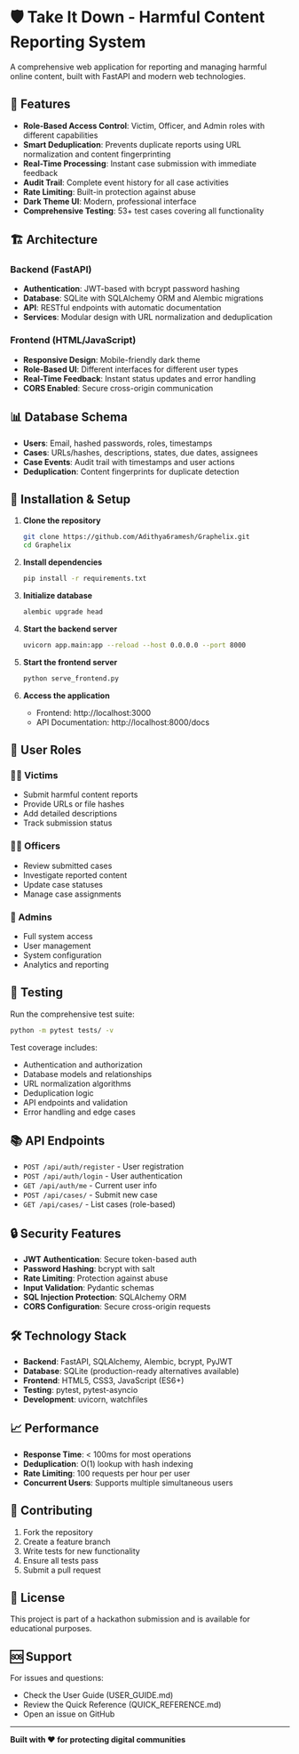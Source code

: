 # 🛡️ Take It Down - Harmful Content Reporting System

A comprehensive web application for reporting and managing harmful online content, built with FastAPI and modern web technologies.

## 🚀 Features

- **Role-Based Access Control**: Victim, Officer, and Admin roles with different capabilities
- **Smart Deduplication**: Prevents duplicate reports using URL normalization and content fingerprinting
- **Real-Time Processing**: Instant case submission with immediate feedback
- **Audit Trail**: Complete event history for all case activities
- **Rate Limiting**: Built-in protection against abuse
- **Dark Theme UI**: Modern, professional interface
- **Comprehensive Testing**: 53+ test cases covering all functionality

## 🏗️ Architecture

### Backend (FastAPI)
- **Authentication**: JWT-based with bcrypt password hashing
- **Database**: SQLite with SQLAlchemy ORM and Alembic migrations
- **API**: RESTful endpoints with automatic documentation
- **Services**: Modular design with URL normalization and deduplication

### Frontend (HTML/JavaScript)
- **Responsive Design**: Mobile-friendly dark theme
- **Role-Based UI**: Different interfaces for different user types
- **Real-Time Feedback**: Instant status updates and error handling
- **CORS Enabled**: Secure cross-origin communication

## 📊 Database Schema

- **Users**: Email, hashed passwords, roles, timestamps
- **Cases**: URLs/hashes, descriptions, states, due dates, assignees
- **Case Events**: Audit trail with timestamps and user actions
- **Deduplication**: Content fingerprints for duplicate detection

## 🔧 Installation & Setup

1. **Clone the repository**
   ```bash
   git clone https://github.com/Adithya6ramesh/Graphelix.git
   cd Graphelix
   ```

2. **Install dependencies**
   ```bash
   pip install -r requirements.txt
   ```

3. **Initialize database**
   ```bash
   alembic upgrade head
   ```

4. **Start the backend server**
   ```bash
   uvicorn app.main:app --reload --host 0.0.0.0 --port 8000
   ```

5. **Start the frontend server**
   ```bash
   python serve_frontend.py
   ```

6. **Access the application**
   - Frontend: http://localhost:3000
   - API Documentation: http://localhost:8000/docs

## 👥 User Roles

### 🙋‍♀️ Victims
- Submit harmful content reports
- Provide URLs or file hashes
- Add detailed descriptions
- Track submission status

### 👮‍♀️ Officers
- Review submitted cases
- Investigate reported content
- Update case statuses
- Manage case assignments

### 👑 Admins
- Full system access
- User management
- System configuration
- Analytics and reporting

## 🧪 Testing

Run the comprehensive test suite:
```bash
python -m pytest tests/ -v
```

Test coverage includes:
- Authentication and authorization
- Database models and relationships
- URL normalization algorithms
- Deduplication logic
- API endpoints and validation
- Error handling and edge cases

## 📚 API Endpoints

- `POST /api/auth/register` - User registration
- `POST /api/auth/login` - User authentication
- `GET /api/auth/me` - Current user info
- `POST /api/cases/` - Submit new case
- `GET /api/cases/` - List cases (role-based)

## 🔒 Security Features

- **JWT Authentication**: Secure token-based auth
- **Password Hashing**: bcrypt with salt
- **Rate Limiting**: Protection against abuse
- **Input Validation**: Pydantic schemas
- **SQL Injection Protection**: SQLAlchemy ORM
- **CORS Configuration**: Secure cross-origin requests

## 🛠️ Technology Stack

- **Backend**: FastAPI, SQLAlchemy, Alembic, bcrypt, PyJWT
- **Database**: SQLite (production-ready alternatives available)
- **Frontend**: HTML5, CSS3, JavaScript (ES6+)
- **Testing**: pytest, pytest-asyncio
- **Development**: uvicorn, watchfiles

## 📈 Performance

- **Response Time**: < 100ms for most operations
- **Deduplication**: O(1) lookup with hash indexing
- **Rate Limiting**: 100 requests per hour per user
- **Concurrent Users**: Supports multiple simultaneous users

## 🤝 Contributing

1. Fork the repository
2. Create a feature branch
3. Write tests for new functionality
4. Ensure all tests pass
5. Submit a pull request

## 📄 License

This project is part of a hackathon submission and is available for educational purposes.

## 🆘 Support

For issues and questions:
- Check the User Guide (USER_GUIDE.md)
- Review the Quick Reference (QUICK_REFERENCE.md)
- Open an issue on GitHub

---

**Built with ❤️ for protecting digital communities**
